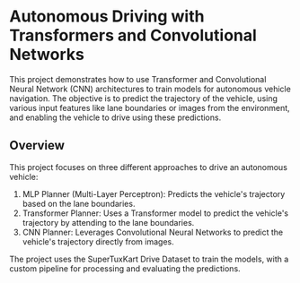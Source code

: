 Autonomous Driving with Transformers and Convolutional Networks
=============================================================

This project demonstrates how to use Transformer and Convolutional Neural Network (CNN) architectures to train models for autonomous vehicle navigation. The objective is to predict the trajectory of the vehicle, using various input features like lane boundaries or images from the environment, and enabling the vehicle to drive using these predictions.

Overview
--------

This project focuses on three different approaches to drive an autonomous vehicle:

1. MLP Planner (Multi-Layer Perceptron): Predicts the vehicle's trajectory based on the lane boundaries.
2. Transformer Planner: Uses a Transformer model to predict the vehicle's trajectory by attending to the lane boundaries.
3. CNN Planner: Leverages Convolutional Neural Networks to predict the vehicle's trajectory directly from images.

The project uses the SuperTuxKart Drive Dataset to train the models, with a custom pipeline for processing and evaluating the predictions.
